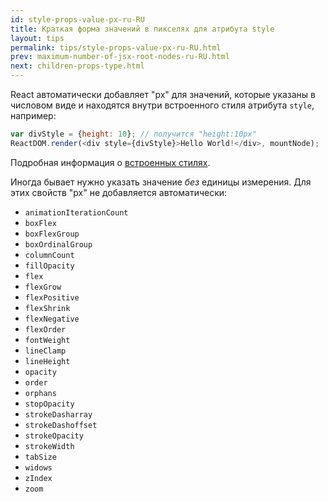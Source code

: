 ```yaml
---
id: style-props-value-px-ru-RU
title: Краткая форма значений в пикселях для атрибута style
layout: tips
permalink: tips/style-props-value-px-ru-RU.html
prev: maximum-number-of-jsx-root-nodes-ru-RU.html
next: children-props-type.html
---
```


React автоматически добавляет "px" для значений, которые указаны в числовом виде и находятся внутри встроенного стиля атрибута `style`, например:

```js
var divStyle = {height: 10}; // получится "height:10px"
ReactDOM.render(<div style={divStyle}>Hello World!</div>, mountNode);
```

Подробная информация о [встроенных стилях](/react/tips/inline-styles-ru-RU.html).

Иногда бывает нужно указать значение *без* единицы измерения. Для этих свойств "px" не добавляется автоматически:

- `animationIterationCount`
- `boxFlex`
- `boxFlexGroup`
- `boxOrdinalGroup`
- `columnCount`
- `fillOpacity`
- `flex`
- `flexGrow`
- `flexPositive`
- `flexShrink`
- `flexNegative`
- `flexOrder`
- `fontWeight`
- `lineClamp`
- `lineHeight`
- `opacity`
- `order`
- `orphans`
- `stopOpacity`
- `strokeDasharray`
- `strokeDashoffset`
- `strokeOpacity`
- `strokeWidth`
- `tabSize`
- `widows`
- `zIndex`
- `zoom`
